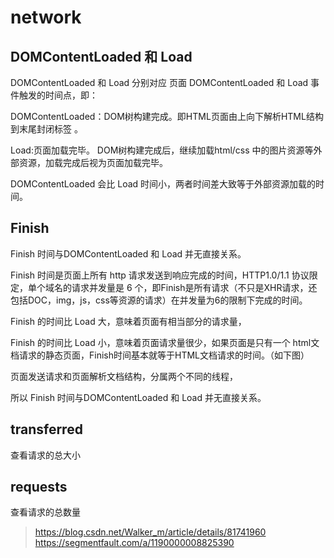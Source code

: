 # network
## DOMContentLoaded 和 Load
DOMContentLoaded 和 Load 分别对应 页面 DOMContentLoaded 和 Load 事件触发的时间点，即：

DOMContentLoaded：DOM树构建完成。即HTML页面由上向下解析HTML结构到末尾封闭标签</html> 。

Load:页面加载完毕。 DOM树构建完成后，继续加载html/css 中的图片资源等外部资源，加载完成后视为页面加载完毕。

DOMContentLoaded 会比 Load 时间小，两者时间差大致等于外部资源加载的时间。

## Finish
Finish 时间与DOMContentLoaded 和 Load 并无直接关系。

Finish 时间是页面上所有 http 请求发送到响应完成的时间，HTTP1.0/1.1 协议限定，单个域名的请求并发量是 6 个，即Finish是所有请求（不只是XHR请求，还包括DOC，img，js，css等资源的请求）在并发量为6的限制下完成的时间。

Finish 的时间比 Load 大，意味着页面有相当部分的请求量，

Finish 的时间比 Load 小，意味着页面请求量很少，如果页面是只有一个 html文档请求的静态页面，Finish时间基本就等于HTML文档请求的时间。（如下图）



页面发送请求和页面解析文档结构，分属两个不同的线程，

所以 Finish 时间与DOMContentLoaded 和 Load 并无直接关系。

## transferred
查看请求的总大小

## requests
查看请求的总数量

> https://blog.csdn.net/Walker_m/article/details/81741960
> https://segmentfault.com/a/1190000008825390
